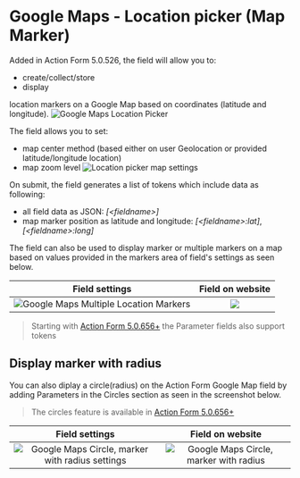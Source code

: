 # Google Maps - Location picker (Map Marker)

Added in Action Form 5.0.526, the field will allow you to:
* create/collect/store 
* display
  
location markers on a Google Map based on coordinates (latitude and longitude).
![Google Maps Location Picker](https://static.dnnsharp.com/documentation/google_maps_location_picker.png)

The field allows you to set:
* map center method (based either on user Geolocation or provided latitude/longitude location)
* map zoom level
![Location picker map settings](https://static.dnnsharp.com/documentation/google_maps_location_picker_settings.png)

On submit, the field generates a list of tokens which include data as following:
* all field data as JSON: _[\<fieldname\>]_
* map marker position as latitude and longitude: _[\<fieldname\>:lat]_, _[\<fieldname\>:long]_

The field can also be used to display marker or multiple markers on a map based on values provided in the markers area of field's settings as seen below.

Field settings           |  Field on website
:-------------------------:|:-------------------------:
![Google Maps Multiple Location Markers](https://static.dnnsharp.com/documentation/google_maps_display_multiple_markers.png)  |  ![](https://static.dnnsharp.com/documentation/google_maps_multiple_markers.png)

> Starting with [Action Form 5.0.656+](https://www.dnnsharp.com/download?p=AFORM&v=05.00.656) the Parameter fields also support tokens
> 
## Display marker with radius

You can also diplay a circle(radius) on the Action Form Google Map field by adding Parameters in the Circles section as seen in the screenshot below.

> The circles feature is available in [Action Form 5.0.656+](https://www.dnnsharp.com/download?p=AFORM&v=05.00.656)
> 
Field settings           |  Field on website
:-------------------------:|:-------------------------:
![Google Maps Circle, marker with radius settings](https://static.dnnsharp.com/documentation/google_map_circle_marker_with_radius.png)  |  ![Google Maps Circle, marker with radius](https://static.dnnsharp.com/documentation/google_map_circle.png)